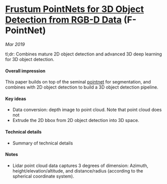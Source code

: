# [Frustum PointNets for 3D Object Detection from RGB-D Data](https://arxiv.org/pdf/1711.08488.pdf) (F-PointNet)
_Mar 2019_

tl;dr: Combines mature 2D object detection and advanced 3D deep learning for 3D object detection.

#### Overall impression
This paper builds on top of the seminal [pointnet](pointnet.md) for segmentation, and combines with 2D object detection to build a 3D  object detection pipeline.

#### Key ideas
- Data conversion: depth image to point cloud. Note that point cloud does not 
- Extrude the 2D bbox from 2D object detection into 3D space. 

#### Technical details
- Summary of technical details

#### Notes
- Lidar point cloud data captures 3 degrees of dimension: Azimuth, height/elevation/altitude, and distance/radius (according to the spherical coordinate system).

